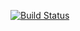[![Build Status](https://travis-ci.org/Rim921/Test-Repository.svg?branch=master)](https://travis-ci.org/Rim921/Test-Repository)